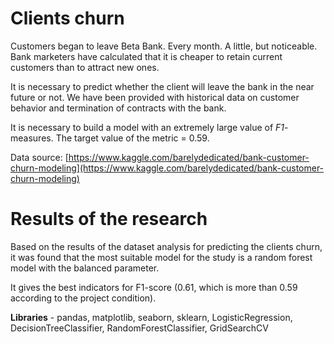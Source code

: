 # Clients churn

Customers began to leave Beta Bank. Every month. A little, but noticeable. Bank marketers have calculated that it is cheaper to retain current customers than to attract new ones.

It is necessary to predict whether the client will leave the bank in the near future or not. We have been provided with historical data on customer behavior and termination of contracts with the bank.

It is necessary to build a model with an extremely large value of *F1*-measures. The target value of the metric = 0.59.


Data source: [https://www.kaggle.com/barelydedicated/bank-customer-churn-modeling](https://www.kaggle.com/barelydedicated/bank-customer-churn-modeling)

# Results of the research

Based on the results of the dataset analysis for predicting the clients churn, it was found that the most suitable model for the study is a random forest model with the balanced parameter.

It gives the best indicators for F1-score (0.61, which is more than 0.59 according to the project condition).

**Libraries** - pandas, matplotlib, seaborn, sklearn, LogisticRegression, DecisionTreeClassifier, RandomForestClassifier, GridSearchCV
